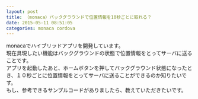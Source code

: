 ```yaml
---
layout: post
title: （monaca）バックグラウンドで位置情報を10秒ごとに取れる？
date: 2015-05-11 08:51:05
categories: monaca cordova
---
```

<p>monacaでハイブリッドアプリを開発しています。<br>
現在具現したい機能はバックグラウンドの状態で位置情報をとってサーバに送ることです。<br>
アプリを起動したあと、ホームボタンを押してバックグラウンド状態になったとき、１０秒ごとに位置情報をとってサーバに送ることができるのか知りたいです。<br>
もし、参考できるサンプルコードがありましたら、教えていただきたいです。</p>
